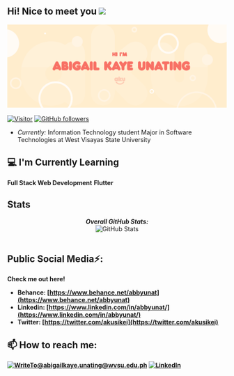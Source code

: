 <h2>Hi! Nice to meet you <img src="https://raw.githubusercontent.com/MartinHeinz/MartinHeinz/master/wave.gif" width="30px">
</h2>

<img src="banner.png">

[![Visitor](https://visitor-badge.laobi.icu/badge?page_id=keiruu.keiruu)](https://github.com/keiruu) [![GitHub followers](https://img.shields.io/github/followers/keiruu.svg?style=social&label=Follow)](https://github.com/keiruu?tab=followers)

- <i>Currently:</i> Information Technology student Major in Software Technologies at West Visayas State University

<h2>💻 I'm Currently Learning</h2>

__Full Stack Web Development__
__Flutter__


<h2>Stats</h2>

<div>
  
  <p align="center">
  <b><em>Overall GitHub Stats:</em></b> <br/>
    <img src="https://github-readme-streak-stats.herokuapp.com/?user=keiruu" alt="GitHub Stats" /> <br/><br/>
  <b>
</div>

<h2> Public Social Media⚡:</h2>

Check me out here!
 
- Behance: [https://www.behance.net/abbyunat](https://www.behance.net/abbyunat)
- Linkedin: [https://www.linkedin.com/in/abbyunat/](https://www.linkedin.com/in/abbyunat/)
- Twitter: [https://twitter.com/akusikei](https://twitter.com/akusikei)

<h2>📫 How to reach me:</h2>

<a href="mailto:WriteToabigailkaye.unating@wvsu.edu.ph">![WriteTo@abigailkaye.unating@wvsu.edu.ph](https://img.shields.io/badge/Gmail-D14836?style=for-the-badge&logo=gmail&logoColor=white)</a> <a href="https://www.linkedin.com/in/abbyunat/">![LinkedIn](https://img.shields.io/badge/LinkedIn-0077B5?style=for-the-badge&logo=linkedin&logoColor=white)</a>

